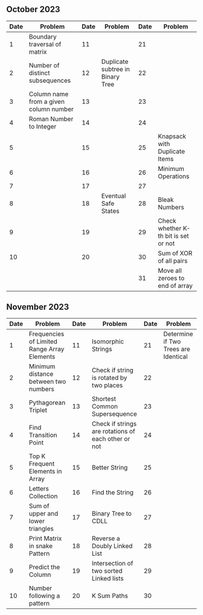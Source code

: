 #

## October 2023

| Date | Problem                                | Date | Problem                          | Date | Problem                              |
| ---- | -------------------------------------- | ---- | -------------------------------- | ---- | ------------------------------------ |
| 1    | Boundary traversal of matrix           | 11   |                                  | 21   |                                      |
| 2    | Number of distinct subsequences        | 12   | Duplicate subtree in Binary Tree | 22   |                                      |
| 3    | Column name from a given column number | 13   |                                  | 23   |                                      |
| 4    | Roman Number to Integer                | 14   |                                  | 24   |                                      |
| 5    |                                        | 15   |                                  | 25   | Knapsack with Duplicate Items        |
| 6    |                                        | 16   |                                  | 26   | Minimum Operations                   |
| 7    |                                        | 17   |                                  | 27   |                                      |
| 8    |                                        | 18   | Eventual Safe States             | 28   | Bleak Numbers                        |
| 9    |                                        | 19   |                                  | 29   | Check whether K-th bit is set or not |
| 10   |                                        | 20   |                                  | 30   | Sum of XOR of all pairs              |
|      |                                        |      |                                  | 31   | Move all zeroes to end of array      |

## November 2023

| Date | Problem                                     | Date | Problem                                             | Date | Problem                              |
| ---- | ------------------------------------------- | ---- | --------------------------------------------------- | ---- | ------------------------------------ |
| 1    | Frequencies of Limited Range Array Elements | 11   | Isomorphic Strings                                  | 21   | Determine if Two Trees are Identical |
| 2    | Minimum distance between two numbers        | 12   | Check if string is rotated by two places            | 22   |                                      |
| 3    | Pythagorean Triplet                         | 13   | Shortest Common Supersequence                       | 23   |                                      |
| 4    | Find Transition Point                       | 14   | Check if strings are rotations of each other or not | 24   |                                      |
| 5    | Top K Frequent Elements in Array            | 15   | Better String                                       | 25   |                                      |
| 6    | Letters Collection                          | 16   | Find the String                                     | 26   |                                      |
| 7    | Sum of upper and lower triangles            | 17   | Binary Tree to CDLL                                 | 27   |                                      |
| 8    | Print Matrix in snake Pattern               | 18   | Reverse a Doubly Linked List                        | 28   |                                      |
| 9    | Predict the Column                          | 19   | Intersection of two sorted Linked lists             | 29   |                                      |
| 10   | Number following a pattern                  | 20   | K Sum Paths                                         | 30   |                                      |
